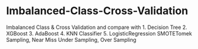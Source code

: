 # Imbalanced-Class-Cross-Validation
Imbalanced Class &amp; Cross Validation and compare with      1. Decision Tree      2. XGBoost      3. AdaBoost      4. KNN Classifier      5. LogisticRegression SMOTETomek Sampling, Near Miss Under Sampling, Over Sampling
